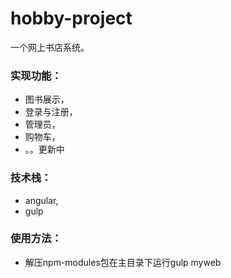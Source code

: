 # hobby-project
一个网上书店系统。
### 实现功能： 
*  图书展示，
*  登录与注册，
*  管理员，
*  购物车，
*  。。更新中
### 技术栈：
*  angular,
*  gulp
### 使用方法：
*  解压npm-modules包在主目录下运行gulp myweb
  
